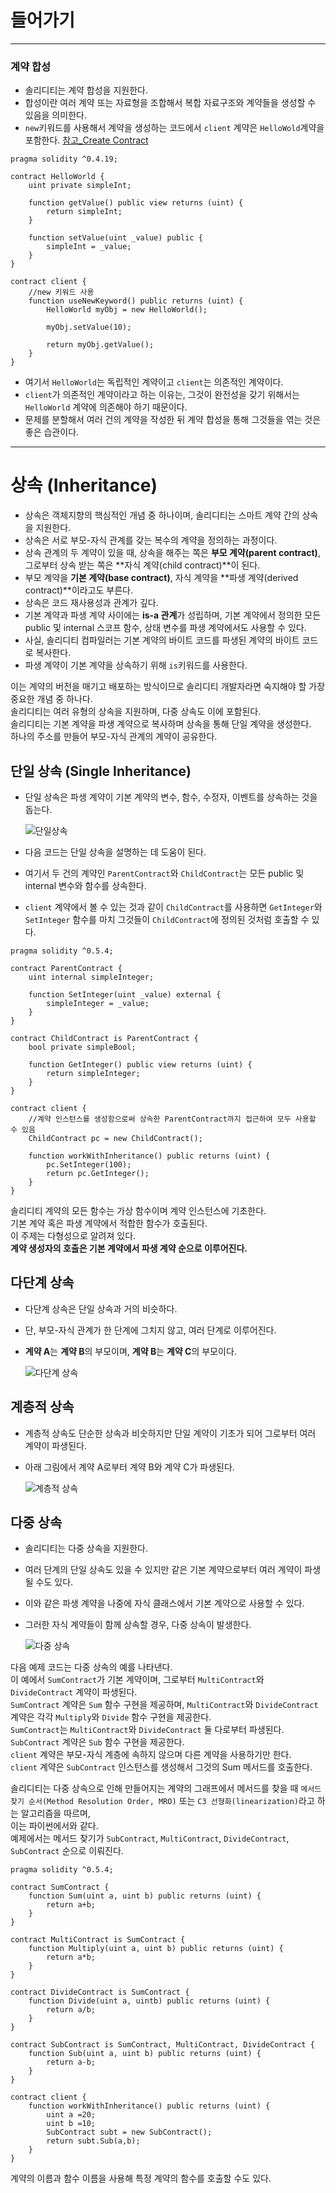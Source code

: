 # 들어가기
<hr>

### 계약 합성

- 솔리디티는 계약 합성을 지원한다.
- 합성이란 여러 계약 또는 자료형을 조합해서 복합 자료구조와 계약들을 생성할 수 있음을 의미한다.
- `new`키워드를 사용해서 계약을 생성하는 코드에서 `client` 계약은 `HelloWold`계약을 포함한다. [참고_Create Contract](https://github.com/lhn1455/TIL/blob/980937acf340afb3008e6572f852c9cd6072dcc0/Solidity/Create%20Contract.md)
```solidity
pragma solidity ^0.4.19;

contract HelloWorld {
    uint private simpleInt;
    
    function getValue() public view returns (uint) {
        return simpleInt;
    }
    
    function setValue(uint _value) public {
        simpleInt = _value;
    }
}

contract client {
    //new 키워드 사용
    function useNewKeyword() public returns (uint) {
        HelloWorld myObj = new HelloWorld(); 
        
        myObj.setValue(10);
        
        return myObj.getValue();
    }
}
```
- 여기서 `HelloWorld`는 독립적인 계약이고 `client`는 의존적인 계약이다.
- `client`가 의존적인 계약이라고 하는 이유는, 그것이 완전성을 갖기 위해서는 `HelloWorld` 계약에 의존해야 하기 때문이다.
- 문제를 분할해서 여러 건의 계약을 작성한 뒤 계약 합성을 통해 그것들을 엮는 것은 좋은 습관이다.

<hr>


# 상속 (Inheritance)
- 상속은 객체지향의 핵심적인 개념 중 하나이며, 솔리디티는 스마트 계약 간의 상속을 지원한다.
- 상속은 서로 부모-자식 관계를 갖는 복수의 계약을 정의하는 과정이다.
- 상속 관계의 두 계약이 있을 때, 상속을 해주는 쪽은 **부모 계약(parent contract)**, 그로부터 상속 받는 쪽은 **자식 계약(child contract)**이 된다.
- 부모 계약을 **기본 계약(base contract)**, 자식 계약을 **파생 계약(derived contract)**이라고도 부른다.
- 상속은 코드 재사용성과 관계가 깊다.
- 기본 계약과 파생 계약 사이에는 **is-a 관계**가 성립하며, 기본 계약에서 정의한 모든 public 및 internal 스코프 함수, 상태 변수를 파생 계약에서도 사용할 수 있다.
- 사실, 솔리디티 컴파일러는 기본 계약의 바이트 코드를 파생된 계약의 바이트 코드로 복사한다.
- 파생 계약이 기본 계약을 상속하기 위해 `is`키워드를 사용한다.

이는 계약의 버전을 매기고 배포하는 방식이므로 솔리디티 개발자라면 숙지해야 할 가장 중요한 개념 중 하나다.   
솔리디티는 여러 유형의 상속을 지원하며, 다중 상속도 이에 포함된다.   
솔리디티는 기본 계약을 파생 계약으로 복사하며 상속을 통해 단일 계약을 생성한다.   
하나의 주소를 만들어 부모-자식 관계의 계약이 공유한다.   

## 단일 상속 (Single Inheritance)
- 단일 상속은 파생 계약이 기본 계약의 변수, 함수, 수정자, 이벤트를 상속하는 것을 돕는다.   

    ![단일상속](/Solidity/img/img.png)

- 다음 코드는 단일 상속을 설명하는 데 도움이 된다.
- 여기서 두 건의 계약인 `ParentContract`와 `ChildContract`는 모든 public 및 internal 변수와 함수를 상속한다.
- `client` 계약에서 볼 수 있는 것과 같이 `ChildContract`를 사용하면 `GetInteger`와 `SetInteger` 함수를 마치 그것들이 `ChildContract`에 정의된 것처럼 호출할 수 있다.
```solidity
pragma solidity ^0.5.4;

contract ParentContract {
    uint internal simpleInteger;
    
    function SetInteger(uint _value) external {
        simpleInteger = _value;
    }
}

contract ChildContract is ParentContract {
    bool private simpleBool;
    
    function GetInteger() public view returns (uint) {
        return simpleInteger;
    }
}

contract client {
    //계약 인스턴스를 생성함으로써 상속한 ParentContract까지 접근하여 모두 사용할 수 있음
    ChildContract pc = new ChildContract(); 
    
    function workWithInheritance() public returns (uint) {
        pc.SetInteger(100);
        return pc.GetInteger();
    }
}
```

솔리디티 계약의 모든 함수는 가상 함수이며 계약 인스턴스에 기초한다.   
기본 계약 혹은 파생 계약에서 적합한 함수가 호출된다.   
이 주제는 다형성으로 알려져 있다.   
**계약 생성자의 호출은 기본 계약에서 파생 계약 순으로 이루어진다.**   


## 다단계 상속
- 다단계 상속은 단일 상속과 거의 비슷하다.
- 단, 부모-자식 관계가 한 단계에 그치지 않고, 여러 단계로 이루어진다.
- **계약 A**는 **계약 B**의 부모이며, **계약 B**는 **계약 C**의 부모이다.   

    ![다단계 상속](/Solidity/img/inheritance.png)

## 계층적 상속
- 계층적 상속도 단순한 상속과 비숫하지만 단일 계약이 기초가 되어 그로부터 여러 계약이 파생된다.
- 아래 그림에서 계약 A로부터 계약 B와 계약 C가 파생된다.

    ![계층적 상속](/Solidity/img/inheritance1.png)

## 다중 상속
- 솔리디티는 다중 상속을 지원한다.
- 여러 단계의 단일 상속도 있을 수 있지만 같은 기본 계약으로부터 여러 계약이 파생될 수도 있다.
- 이와 같은 파생 계약을 나중에 자식 클래스에서 기본 계약으로 사용할 수 있다.
- 그러한 자식 계약들이 함께 상속할 경우, 다중 상속이 발생한다.  

    ![다중 상속](/Solidity/img/inheritance2.png)

다음 예제 코드는 다중 상속의 예를 나타낸다.   
이 예에서 `SumContract`가 기본 계약이며, 그로부터 `MultiContract`와 `DivideContract` 계약이 파생된다.   
`SumContract` 계약은 `Sum` 함수 구현을 제공하며, `MultiContract`와 `DivideContract` 계약은 각각 `Multiply`와 `Divide` 함수 구현을 제공한다.   
`SumContract`는 `MultiContract`와 `DivideContract` 둘 다로부터 파생된다.   
`SubContract` 계약은 `Sub` 함수 구현을 제공한다.   
`client` 계약은 부모-자식 계층에 속하지 않으며 다른 계약을 사용하기만 한다.   
`client` 계약은 `SubContract` 인스턴스를 생성해서 그것의 Sum 메서드를 호출한다.   

솔리디티는 다중 상속으로 인해 만들어지는 계약의 그래프에서 메서드를 찾을 때 `메서드 찾기 순서(Method Resolution Order, MRO)` 또는 `C3 선형화(linearization)`라고 하는 알고리즘을 따르며,   
이는 파이썬에서와 같다.   
예제에서는 메서드 찾기가 `SubContract`, `MultiContract`, `DivideContract`, `SubContract` 순으로 이뤄진다.

```solidity
pragma solidity ^0.5.4;

contract SumContract {
    function Sum(uint a, uint b) public returns (uint) {
        return a+b;
    }
}

contract MultiContract is SumContract {
    function Multiply(uint a, uint b) public returns (uint) {
        return a*b;
    }
}

contract DivideContract is SumContract {
    function Divide(uint a, uintb) public returns (uint) {
        return a/b;
    }
}

contract SubContract is SumContract, MultiContract, DivideContract {
    function Sub(uint a, uint b) public returns (uint) {
        return a-b;
    }
}

contract client {
    function workWithInheritance() public returns (uint) {
        uint a =20;
        uint b =10;
        SubContract subt = new SubContract();
        return subt.Sub(a,b);
    }
}
```
계약의 이름과 함수 이름을 사용해 특정 계약의 함수를 호출할 수도 있다.
